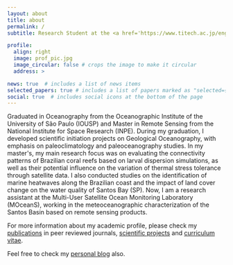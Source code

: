 ```yaml
---
layout: about
title: about
permalink: /
subtitle: Research Student at the <a href='https://www.titech.ac.jp/english'>Tokyo Institute of Technology</a>. Tokyo, Japan.

profile:
  align: right
  image: prof_pic.jpg
  image_circular: false # crops the image to make it circular
  address: >

news: true  # includes a list of news items
selected_papers: true # includes a list of papers marked as "selected={true}"
social: true  # includes social icons at the bottom of the page
---
```


Graduated in Oceanography from the Oceanographic Institute of the University of São Paulo (IOUSP) and Master in Remote Sensing from the National Institute for Space Research (INPE). During my graduation, I developed scientific initiation projects on Geological Oceanography, with emphasis on paleoclimatology and paleoceanography studies. In my master's, my main research focus was on evaluating the connectivity patterns of Brazilian coral reefs based on larval dispersion simulations, as well as their potential influence on the variation of thermal stress tolerance through satellite data. I also conducted studies on the identification of marine heatwaves along the Brazilian coast and the impact of land cover change on the water quality of Santos Bay (SP). Now, I am a research assistant at the Multi-User Satellite Ocean Monitoring Laboratory (MOceanS), working in the meteoceanographic characterization of the Santos Basin based on remote sensing products.

For more information about my academic profile, please check my <a href='https://silvaglx.github.io/publications/'>publications</a> in peer reviewed journals, <a href='https://silvaglx.github.io/projects/'>scientific projects</a> and <a href='https://silvaglx.github.io/cv/'>curriculum vitae</a>.

Feel free to check my <a href='https://silvaglx.github.io/blog/'>personal blog</a> also.
